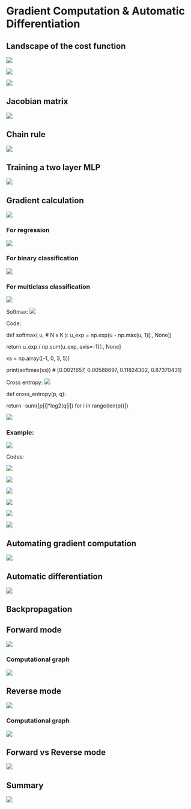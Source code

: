 # Gradient Computation & Automatic Differentiation

## Landscape of the cost function

![](.gitbook/assets/290.png)

![](.gitbook/assets/291.png)

![](.gitbook/assets/292.png)

## Jacobian matrix

![](.gitbook/assets/293.png)

## Chain rule

![](.gitbook/assets/294.png)

## Training a two layer MLP

![](.gitbook/assets/295.png)

## Gradient calculation

![](.gitbook/assets/296.png)

### For regression

![](.gitbook/assets/297.png)

### For binary classification

![](.gitbook/assets/298.png)

### For multiclass classification

![](.gitbook/assets/299.png)

Softmax: ![](.gitbook/assets/300.png)

Code:

def softmax\( u, \# N x K \): u\_exp = np.exp\(u - np.max\(u, 1\)\[:, None\]\)

return u\_exp / np.sum\(u\_exp, axis=-1\)\[:, None\]

xs = np.array\(\[-1, 0, 3, 5\]\)

print\(softmax\(xs\)\) \# \[0.0021657, 0.00588697, 0.11824302, 0.87370431\]

Cross entropy: ![](.gitbook/assets/301.png)

def cross\_entropy\(p, q\):

 return -sum\(\[p\[i\]\*log2\(q\[i\]\) for i in range\(len\(p\)\)\]\)

![](.gitbook/assets/302.png)

### Example:

![](.gitbook/assets/303.png)

Codes:

![](.gitbook/assets/304.png)

![](.gitbook/assets/305.png)

![](.gitbook/assets/306.png)

![](.gitbook/assets/307.png)

![](.gitbook/assets/308.png)

![](.gitbook/assets/309.png)

## Automating gradient computation

![](.gitbook/assets/310.png)

## Automatic differentiation

![](.gitbook/assets/311.png)

## Backpropagation

## Forward mode

![](.gitbook/assets/312.png)

### Computational graph

![](.gitbook/assets/313.png)

## Reverse mode

![](.gitbook/assets/314.png)

### Computational graph

![](.gitbook/assets/315.png)

## Forward vs Reverse mode

![](.gitbook/assets/316.png)

## Summary

![](.gitbook/assets/317.png)



